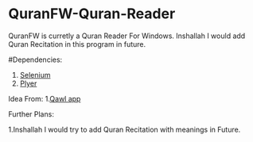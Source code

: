 # QuranFW-Quran-Reader
QuranFW is curretly a Quran Reader For Windows. Inshallah I would add Quran Recitation in this program in future.

#Dependencies:

1. [Selenium](https://pypi.org/project/selenium/)
2. [Plyer](https://pypi.org/project/pyler/)

Idea From:
1.[Qawl app](https://qawl.app/)

Further Plans:

1.Inshallah I would try to add Quran Recitation with meanings in Future.
